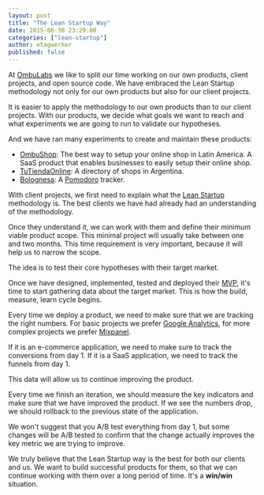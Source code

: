 ```yaml
---
layout: post
title: "The Lean Startup Way"
date: 2015-06-30 23:29:00
categories: ["lean-startup"]
author: etagwerker
published: false
---
```


At [OmbuLabs](https://www.ombulabs.com) we like to split our time working on our own products, client projects, and open source code. We have embraced the Lean Startup methodology not only for our own products but also for our client projects.

It is easier to apply the methodology to our own products than to our client projects. With our products, we decide what goals we want to reach and what experiments we are going to run to validate our hypotheses.

<!--more-->

And we have ran many experiments to create and maintain these products:

* [OmbuShop](http://www.ombushop.com/): The best way to setup your online shop in Latin America. A SaaS product that enables businesses to easily setup their online shop.
* [TuTiendaOnline](http://www.tutiendaonline.com.ar/): A directory of shops in Argentina.
* [Bolognesa](http://bolognesa.herokuapp.com/): A [Pomodoro](http://pomodorotechnique.com/) tracker.

With client projects, we first need to explain what the [Lean Startup](http://theleanstartup.com/) methodology is. The best clients we have had already had an understanding of the methodology.

Once they understand it, we can work with them and define their minimum viable product scope. This minimal project will usually take between one and two months. This time requirement is very important, because it will help us to narrow the scope.

The idea is to test their core hypotheses with their target market.

Once we have designed, implemented, tested and deployed their [MVP](http://leanstack.com/minimum-viable-product/), it's time to start gathering data about the target market. This is how the build, measure, learn cycle begins.

Every time we deploy a product, we need to make sure that we are tracking the right numbers. For basic projects we prefer [Google Analytics](http://www.google.com/analytics/), for more complex projects we prefer [Mixpanel](https://mixpanel.com/).

If it is an e-commerce application, we need to make sure to track the conversions from day 1. If it is a SaaS application, we need to track the funnels from day 1.

This data will allow us to continue improving the product.

Every time we finish an iteration, we should measure the key indicators and make sure that we have improved the product. If we see the numbers drop, we should rollback to the previous state of the application.

We won't suggest that you A/B test everything from day 1, but some changes will be A/B tested to confirm that the change actually improves the key metric we are trying to improve.

We truly believe that the Lean Startup way is the best for both our clients and us. We want to build successful products for them, so that we can continue working with them over a long period of time. It's a **win/win** situation.
